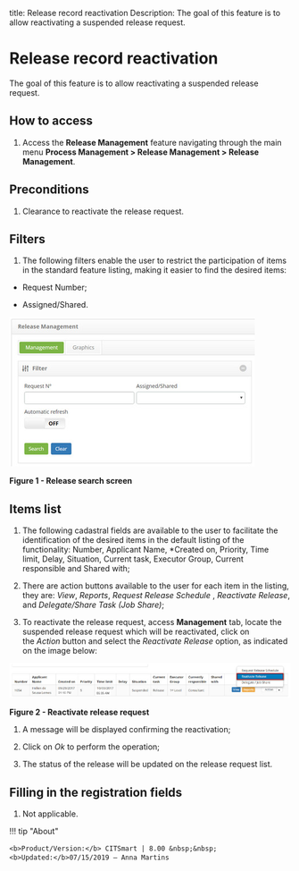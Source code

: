 title: Release record reactivation
Description: The goal of this feature is to allow reactivating a suspended release request.

# Release record reactivation

The goal of this feature is to allow reactivating a suspended release request.

How to access
-------------

1.  Access the **Release Management** feature navigating through the main
    menu **Process Management > Release Management > Release
    Management**.

Preconditions
-------------

1.  Clearance to reactivate the release request.

Filters
-------

1.  The following filters enable the user to restrict the participation of items
    in the standard feature listing, making it easier to find the desired items:

-   Request Number;

-   Assigned/Shared.

![figure](images/reactivate-1.png)

**Figure 1 - Release search screen**

Items list
----------

1.  The following cadastral fields are available to the user to facilitate the
    identification of the desired items in the default listing of the
    functionality: Number, Applicant Name, *Created
    on, Priority, Time limit, Delay, Situation, Current
    task, Executor Group, Current responsible and Shared with;

2.  There are action buttons available to the user for each item in the listing,
    they are: *View*, *Reports*, *Request Release Schedule* , *Reactivate
    Release*, and *Delegate/Share Task (Job Share)*;

3.  To reactivate the release request, access **Management** tab, locate the
    suspended release request which will be reactivated, click on
    the *Action* button and select the *Reactivate Release* option, as indicated
    on the image below:

  ![figure](images/reactivate-2.png)
  
  **Figure 2 - Reactivate release request**

1.  A message will be displayed confirming the reactivation;

2.  Click on *Ok* to perform the operation;

3.  The status of the release will be updated on the release request list.

Filling in the registration fields
----------------------------------

1.  Not applicable.


!!! tip "About"

    <b>Product/Version:</b> CITSmart | 8.00 &nbsp;&nbsp;
    <b>Updated:</b>07/15/2019 – Anna Martins

